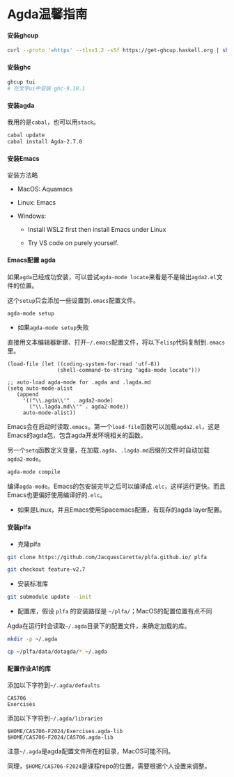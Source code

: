 # Agda温馨指南

#### 安装ghcup

```sh
curl --proto '=https' --tlsv1.2 -sSf https://get-ghcup.haskell.org | sh
```

#### 安装ghc

```sh
ghcup tui
# 在文字ui中安装 ghc-9.10.1
```

#### 安装agda

我用的是`cabal`，也可以用`stack`。

``` sh
cabal update
cabal install Agda-2.7.0
```

#### 安装Emacs

  安装方法略

- MacOS: Aquamacs

- Linux: Emacs

- Windows:

  - Install WSL2 first then install Emacs under Linux

  - Try VS code on purely yourself.

#### Emacs配置 agda

如果`agda`已经成功安装，可以尝试`agda-mode locate`来看是不是输出`agda2.el`文件的位置。

这个`setup`只会添加一些设置到`.emacs`配置文件。


```bash
agda-mode setup
```

- 如果`agda-mode setup`失败

直接用文本编辑器新建、打开`~/.emacs`配置文件，将以下`elisp`代码复制到`.emacs`里。

```elisp
(load-file (let ((coding-system-for-read 'utf-8))
                (shell-command-to-string "agda-mode locate")))

;; auto-load agda-mode for .agda and .lagda.md
(setq auto-mode-alist
   (append
     '(("\\.agda\\'" . agda2-mode)
       ("\\.lagda.md\\'" . agda2-mode))
     auto-mode-alist))

```

Emacs会在启动时读取`.emacs`。第一个`load-file`函数可以加载`agda2.el`，这是Emacs的agda包，包含agda开发环境相关的函数。

另一个`setq`函数定义变量，在加载`.agda`、`.lagda.md`后缀的文件时自动加载`agda2-mode`。

```bash
agda-mode compile
```

编译`agda-mode`。Emacs的包安装完毕之后可以编译成`.elc`，这样运行更快。而且Emacs也更偏好使用编译好的`.elc`。

- 如果是Linux，并且Emacs使用Spacemacs配置，有现存的agda layer配置。

#### 安装plfa

- 克隆plfa

```bash
git clone https://github.com/JacquesCarette/plfa.github.io/ plfa

git checkout feature-v2.7
```

- 安装标准库

```bash
git submodule update --init
```

- 配置库，假设 `plfa` 的安装路径是 `~/plfa/`；MacOS的配置位置有点不同

Agda在运行时会读取`~/.agda`目录下的配置文件，来确定加载的库。

```bash
mkdir -p ~/.agda

cp ~/plfa/data/dotagda/* ~/.agda
```

#### 配置作业A1的库

添加以下字符到`~/.agda/defaults`

```script
CAS706
Exercises
```

添加以下字符到`~/.agda/libraries`

```script
$HOME/CAS706-F2024/Exercises.agda-lib
$HOME/CAS706-F2024/CAS706.agda-lib
```

注意`~/.agda`是agda配置文件所在的目录，MacOS可能不同。

同理，`$HOME/CAS706-F2024`是课程repo的位置，需要根据个人设置来调整。
